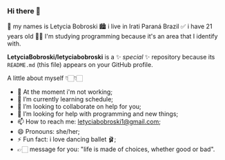 ### Hi there 🦋 
🎀 my names is Letycia Bobroski 
🏙  i live in Irati Paraná Brazil 
✅ i have 21 years old 
💁🏻 I'm studying programming because it's an area that I identify with.

**LetyciaBobroski/letyciabobroski** is a ✨ _special_ ✨ repository because its `README.md` (this file) appears on your GitHub profile.

A little about myself 👇🏻👇🏻

- 🔭 At the moment i'm not working;
- 🌱 I’m currently learning schedule;
- 👯 I’m looking to collaborate on help for you;
- 🤔 I’m looking for help with programming and new things;
- 📫 How to reach me: letyciabobroski1@gmail.com;
- 😄 Pronouns: she/her;
- ⚡ Fun fact: i love dancing ballet 🩰;
- 👉🏻 message for you: "life is made of choices, whether good or bad".

